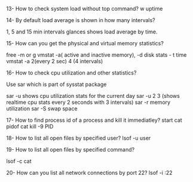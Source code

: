 13- How to check system load without top command?
w
uptime

14- By default load average is shown in how many intervals?

1, 5 and 15 min intervals
glances shows load average by time.

15- How can you get the physical and virtual memory statistics?

free   -m  or g
vmstat  -a( active and inactive memory), -d disk stats - t time
vmstat -a 2(every 2 sec) 4 (4 intervals)

16- How to check cpu utilization and other statistics?

Use sar which is part of sysstat package

sar -u shows cpu utilization stats for the current day
sar -u 2 3 (shows realtime cpu stats every 2 seconds with 3 intervals)
sar -r memory utilization 
sar -S swap space

17- How to find process id of a process and kill it immediatley?
start cat
pidof cat
kill -9 PID

18- How to list all open files by specified user?
lsof -u user

19- How to list all open files by specified command?

lsof -c cat

20- How can you list all network connections by port 22?
lsof -i :22